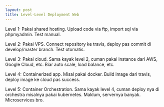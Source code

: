 ```yaml
---
layout: post
title: Level-Level Deployment Web
---
```


Level 1: Pakai shared hosting. Upload code via ftp, import sql via phpmyadmin. Test manual.

Level 2: Pakai VPS. Connect repository ke travis, deploy pas commit di develop/master branch. Test otomatis.

Level 3: Pakai cloud. Sama kayak level 2, cuman pakai instance dari AWS, Google Cloud, etc. Biar auto scale, load balance, etc.

Level 4: Containerized app. Misal pakai docker. Build image dari travis, deploy image ke cloud pas success.

Level 5: Container Orchestration. Sama kayak level 4, cuman deploy nya di orchestra misalnya pakai kubernetes. Maklum, servernya banyak. Microservices bro.
